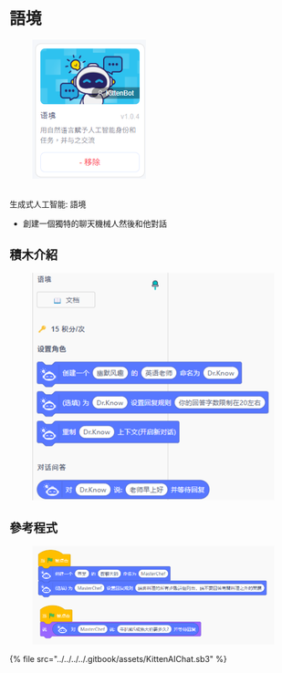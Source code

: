 # 語境

<figure><img src="../../../../.gitbook/assets/image (24) (1).png" alt=""><figcaption></figcaption></figure>

\
生成式人工智能: 語境

* 創建一個獨特的聊天機械人然後和他對話

## 積木介紹

<figure><img src="../../../../.gitbook/assets/image (25) (1).png" alt=""><figcaption></figcaption></figure>

## 參考程式

<figure><img src="../../../../.gitbook/assets/image (26) (1).png" alt=""><figcaption></figcaption></figure>

{% file src="../../../../.gitbook/assets/KittenAIChat.sb3" %}

